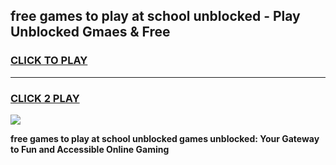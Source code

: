 
## free games to play at school unblocked - Play Unblocked Gmaes & Free
<h3>
<a href="https://premium.freeplayer.one?title=free_games_to_play_at_school_unblocked&ref=20F">CLICK TO PLAY</a></h3>
<hr>

<h3>
<a href="https://premium.freeplayer.one?title=free_games_to_play_at_school_unblocked&ref=20F">CLICK 2 PLAY</a>
  
</h3>

<a href="https://premium.freeplayer.one?title=free_games_to_play_at_school_unblocked&ref=20F/"><img src="https://clearcache.store/games.png"></a>


**free games to play at school unblocked games unblocked: Your Gateway to Fun and Accessible Online Gaming**
